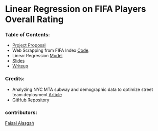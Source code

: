 # Linear Regression on FIFA Players Overall Rating

<!--TODO add summary -->

### Table of Contents:

-   [Project Proposal](Proposal.ipynb)
-   Web Scrapping from FIFA Index [Code](FIFA_Web_Scrapping.py).
-   Linear Regression [Model](Linear_Regression_Model.ipynb)
-   [Slides](Presentation.pdf)
-   [Writeup](Project_Writeup.md)

### Credits:

-   Analyzing NYC MTA subway and demographic data to optimize street team deployment [Article](https://medium.com/@cipher813/analyzing-nyc-subway-and-demographic-data-to-optimize-street-team-deployment-2614522bd83e)
-   [GitHub Repository](https://github.com/cipher813/street_team_optimize)

### contributors:
[Faisal Alasgah](https://github.com/FaisalAlasgah)
